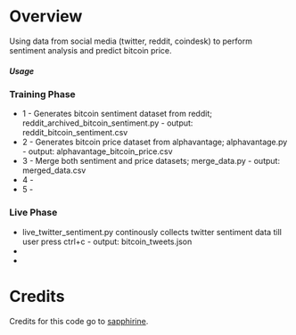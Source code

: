 # Overview

Using data from social media (twitter, reddit, coindesk) to perform sentiment analysis and predict bitcoin price.

##### Usage #####
### Training Phase

* 1 - Generates bitcoin sentiment dataset from reddit; reddit_archived_bitcoin_sentiment.py - output: reddit_bitcoin_sentiment.csv
* 2 - Generates bitcoin price dataset from alphavantage; alphavantage.py - output: alphavantage_bitcoin_price.csv
* 3 - Merge both sentiment and price datasets; merge_data.py - output: merged_data.csv
* 4 - 
* 5 - 

### Live Phase
* live_twitter_sentiment.py continously collects twitter sentiment data till user press ctrl+c - output: bitcoin_tweets.json
* 
* 



# Credits

Credits for this code go to [sapphirine](https://github.com/Sapphirine/BITCOIN-PRICE-PREDICTION-USING-SENTIMENT-ANALYSIS). 
